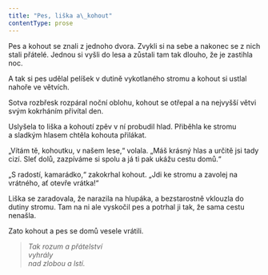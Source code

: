```yaml
---
title: "Pes, liška a\_kohout"
contentType: prose
---
```


Pes a kohout se znali z jednoho dvora. Zvykli si na sebe a nakonec se z nich stali přátelé. Jednou si vyšli do lesa a zůstali tam tak dlouho, že je zastihla noc.

A tak si pes udělal pelíšek v dutině vykotlaného stromu a kohout si ustlal nahoře ve větvích.

Sotva rozbřesk rozpáral noční oblohu, kohout se otřepal a na nejvyšší větvi svým kokrháním přivítal den.

Uslyšela to liška a kohoutí zpěv v ní probudil hlad. Přiběhla ke stromu a sladkým hlasem chtěla kohouta přilákat.

„Vítám tě, kohoutku, v našem lese,“ volala. „Máš krásný hlas a určitě jsi tady cizí. Sleť dolů, zazpíváme si spolu a já ti pak ukážu cestu domů.“

„S radostí, kamarádko,“ zakokrhal kohout. „Jdi ke stromu a zavolej na vrátného, ať otevře vrátka!“

Liška se zaradovala, že narazila na hlupáka, a bezstarostně vklouzla do dutiny stromu. Tam na ni ale vyskočil pes a potrhal ji tak, že sama cestu nenašla.

Zato kohout a pes se domů vesele vrátili.

  

> _Tak rozum a přátelství  
> vyhrály  
> nad zlobou a lstí._
